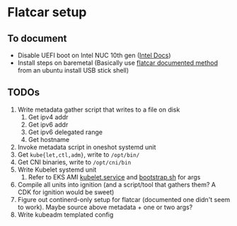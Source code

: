 # Flatcar setup

## To document

* Disable UEFI boot on Intel NUC 10th gen ([Intel
    Docs](https://www.intel.com/content/www/us/en/support/articles/000032529/intel-nuc.html))
* Install steps on baremetal (Basically use [flatcar
    documented method](https://kinvolk.io/docs/flatcar-container-linux/latest/installing/bare-metal/installing-to-disk/)
    from an ubuntu install USB stick shell)

## TODOs

1. Write metadata gather script that writes to a file on disk
      1. Get ipv4 addr
      1. Get ipv6 addr
      1. Get ipv6 delegated range
      1. Get hostname
1. Invoke metadata script in oneshot systemd unit
1. Get `kube{let,ctl,adm}`, write to `/opt/bin/`
1. Get CNI binaries, write to `/opt/cni/bin`
1. Write Kubelet systemd unit
      1. Refer to EKS AMI
         [kubelet.service](https://github.com/awslabs/amazon-eks-ami/blob/master/files/kubelet.service)
         and
         [bootstrap.sh](https://github.com/awslabs/amazon-eks-ami/blob/master/files/bootstrap.sh)
         for args
1. Compile all units into ignition (and a script/tool that gathers them? A CDK
    for ignition would be sweet)
1. Figure out continerd-only setup for flatcar (documented one didn't seem to
   work). Maybe source above metadata + one or two args?
1. Write kubeadm templated config
